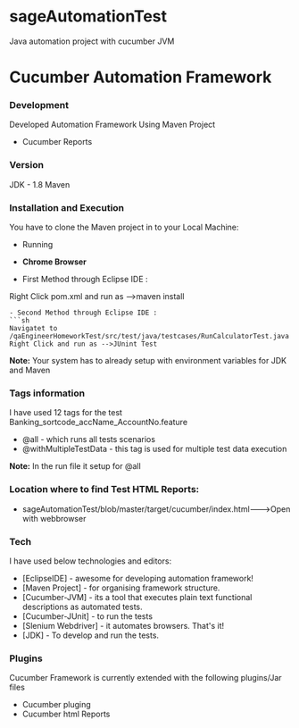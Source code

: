 # sageAutomationTest
Java automation project with cucumber JVM
# Cucumber Automation Framework
### Development
Developed Automation Framework Using Maven Project

  - Cucumber Reports
  
 
### Version
JDK - 1.8
Maven


### Installation and Execution

You have to  clone the Maven project in to your Local Machine:

* Running 
 - **Chrome Browser**

  

- First Method through Eclipse IDE :

Right Click pom.xml and run as -->maven install
```
- Second Method through Eclipse IDE :
```sh
Navigatet to /qaEngineerHomeworkTest/src/test/java/testcases/RunCalculatorTest.java Right Click and run as -->JUnint Test
```

**Note:** Your system has to already setup with environment variables for JDK and Maven

### Tags information
I have used 12 tags for the test Banking_sortcode_accName_AccountNo.feature
- @all -  which runs all tests scenarios
- @withMultipleTestData - this tag is used for multiple test data execution


**Note:** In the run file it setup for @all


### Location where to find Test HTML Reports:
- sageAutomationTest/blob/master/target/cucumber/index.html--->Open with webbrowser


### Tech

I have used below technologies and editors:

* [EclipseIDE] - awesome for developing automation framework!
* [Maven Project] - for organising framework structure.
* [Cucumber-JVM] - its a tool that executes plain text functional descriptions as automated tests.
* [Cucumber-JUnit] - to run the tests
* [Slenium Webdriver] - it automates browsers. That's it!
* [JDK] - To develop and run the tests.



### Plugins

Cucumber Framework is currently extended with the following plugins/Jar files

* Cucumber pluging
* Cucumber html Reports
